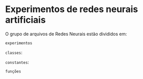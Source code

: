 # Experimentos de redes neurais artificiais

O grupo de arquivos de Redes Neurais estão divididos em:

`experimentos`

`classes`:

`constantes`:

`funções`



